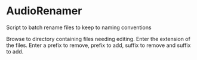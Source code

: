 # AudioRenamer
Script to batch rename files to keep to naming conventions

Browse to directory containing files needing editing.
Enter the extension of the files.
Enter a prefix to remove, prefix to add, suffix to remove and suffix to add.


